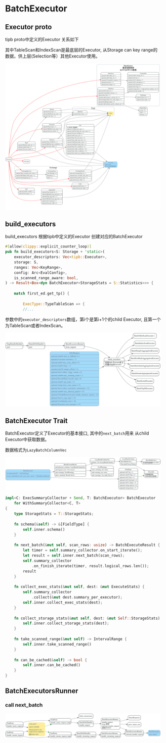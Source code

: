 # BatchExecutor

<!-- toc -->

## Executor proto

tipb proto中定义的Executor 关系如下

其中TableScan和IndexScan是最底层的Executor, 从Storage can key range的数据，供上层(Selection等）其他Executor使用。

![](./dot/tipb_executor.svg)

## build_executors

build_executors 根据tipb中定义的Executor 创建对应的BatchExecutor
```rust
#[allow(clippy::explicit_counter_loop)]
pub fn build_executors<S: Storage + 'static>(
    executor_descriptors: Vec<tipb::Executor>,
    storage: S,
    ranges: Vec<KeyRange>,
    config: Arc<EvalConfig>,
    is_scanned_range_aware: bool,
) -> Result<Box<dyn BatchExecutor<StorageStats = S::Statistics>>> {

    match first_ed.get_tp() {

        ExecType::TypeTableScan => {
        //...
```

参数中的`executor_descriptors`数组，第i个是第i+1个的child Executor, 
且第一个为TableScan或者IndexScan。


![](./dot/build_executors.svg)


## BatchExecutor Trait

BatchExecutor定义了Executor的基本接口, 其中的`next_batch`用来
从child Executor中获取数据。

数据格式为`LazyBatchColumnVec`


![](./dot/BatchExecutor_next_batch.svg)

```rust
impl<C: ExecSummaryCollector + Send, T: BatchExecutor> BatchExecutor
    for WithSummaryCollector<C, T>
{
    type StorageStats = T::StorageStats;

    fn schema(&self) -> &[FieldType] {
        self.inner.schema()
    }

    fn next_batch(&mut self, scan_rows: usize) -> BatchExecuteResult {
        let timer = self.summary_collector.on_start_iterate();
        let result = self.inner.next_batch(scan_rows);
        self.summary_collector
            .on_finish_iterate(timer, result.logical_rows.len());
        result
    }

    fn collect_exec_stats(&mut self, dest: &mut ExecuteStats) {
        self.summary_collector
            .collect(&mut dest.summary_per_executor);
        self.inner.collect_exec_stats(dest);
    }

    fn collect_storage_stats(&mut self, dest: &mut Self::StorageStats) {
        self.inner.collect_storage_stats(dest);
    }

    fn take_scanned_range(&mut self) -> IntervalRange {
        self.inner.take_scanned_range()
    }

    fn can_be_cached(&self) -> bool {
        self.inner.can_be_cached()
    }
}
```

## BatchExecutorsRunner

### call next_batch

![](./dot/call_next_batch.svg)

